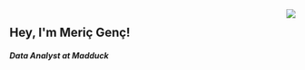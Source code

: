 <img align='right' src="https://github-readme-stats.vercel.app/api?username=mericgenc92&show_icons=true">

## Hey, I'm Meriç Genç! 
##### Data Analyst at Madduck
